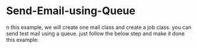 # Send-Email-using-Queue
n this example, we will create one mail class and create a job class. you can send test mail using a queue. just follow the below step and make it done this example:
